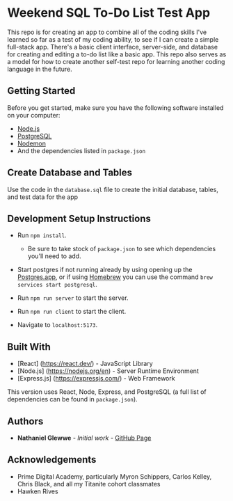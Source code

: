 # Weekend SQL To-Do List Test App

This repo is for creating an app to combine all of the coding skills I've learned so far as a test of my coding ability, to see if I can create a simple full-stack app. There's a basic client interface, server-side, and database for creating and editing a to-do list like a basic app. This repo also serves as a model for how to create another self-test repo for learning another coding language in the future.

## Getting Started

Before you get started, make sure you have the following software installed on your computer:

- [Node.js](https://nodejs.org/en)
- [PostgreSQL](https://www.postgresql.org)
- [Nodemon](https://nodemon.io)
- And the dependencies listed in `package.json`

## Create Database and Tables

Use the code in the `database.sql` file to create the initial database, tables, and test data for the app

## Development Setup Instructions

- Run `npm install`.
    - Be sure to take stock of `package.json` to see which dependencies you'll need to add.

- Start postgres if not running already by using opening up the [Postgres.app](https://postgresapp.com), or if using [Homebrew](https://brew.sh) you can use the command `brew services start postgresql`.
- Run `npm run server` to start the server.
- Run `npm run client` to start the client.
- Navigate to `localhost:5173`.

## Built With

- [React] (https://react.dev/) - JavaScript Library
- [Node.js] (https://nodejs.org/en) - Server Runtime Environment
- [Express.js] (https://expressjs.com/) - Web Framework

This version uses React, Node, Express, and PostgreSQL (a full list of dependencies can be found in `package.json`).

## Authors

* **Nathaniel Glewwe** - *Initial work* - [GitHub Page](https://github.com/nateglewwe)

## Acknowledgements

- Prime Digital Academy, particularly Myron Schippers, Carlos Kelley, Chris Black, and all my Titanite cohort classmates
- Hawken Rives